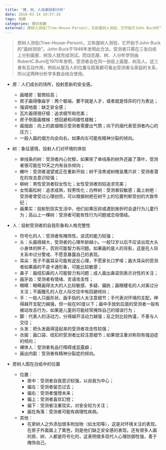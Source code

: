 ```yaml
---
title: '房、树、人绘画投射分析'
date: 2018-03-14 10:57:19
tags: 收藏
categories: 理论收藏
external: 房树人测验(Tree-House-Person)，又称屋树人测验，它开始于John Buck的“画树测验”。John Buck于1948年发明此方法，受测者只需在三张白纸上分别画屋、树及人就完成测试。而动态屋、树、人分析学则由RobertC.Burn在1970年发明，受测者会在同一张纸上画屋、树及人。这三者有互动作用，例如从屋及人的位置与距离都可看出受测者与家庭的关系，所以这两种分析学多数会结合使用。
---
```


> 房树人测验(Tree-House-Person)，又称屋树人测验，它开始于John Buck的“画树测验”。John Buck于1948年发明此方法，受测者只需在三张白纸上分别画屋、树及人就完成测试。而动态屋、树、人分析学则由RobertC.Burn在1970年发明，受测者会在同一张纸上画屋、树及人。这三者有互动作用，例如从屋及人的位置与距离都可看出受测者与家庭的关系，所以这两种分析学多数会结合使用。

* 房：人们成长的场所，投射恩新的安全感。
	- 画楼房：智商较高；
	- 房子画得像庙宇：两个极端，要不就是人才，或者就是怪异的行为表达； 
    - 强调地面：缺乏安全感；
    - 瓦片画得很仔细：追求细节和完美；
    - 房子侧面画楼梯：想回避和间接性接触；
    - 画烟囱：向上的直烟暗示受测者需要出气筒；向下的烟代表受测者内心的压力；
    - 一般人画的烟方向会向右，如果向左可能有精神分裂的倾向。 

* 树：象征感情，投射人们对环境的体验 
	- 单线条的树：受测者内心忧郁，如果除了单线条的树外还画了落叶，受测者很可能在10天之内有自杀倾向； 
    - 嫩叶：受测者渴望或正在重新开始；树干涂黑或树根呈鹰爪状：受测者潜在的攻击意识较强； 
    - 柳树：男性受测者较女性化；女性受测者则较追求完美； 
    - 女性画松树：追求成熟，较男性化；白桦树：受测者较敏感；画上树疤：受测者曾受过心理创伤，可以根据树疤在树干上的位置判断受创的大致年纪； 
    - 画果实：投射到现实生活中，他们如果压抑或遇到挫折时会退行为儿童行为；高山上一棵树：受测者可能有性行为问题或恋母情结。 


* 人：投射受测者的自我形象和人格完整性 
	- 符号化的人：受测者有掩饰性，说谎的能力较强；
	- 头：头画得越大，受测者的心理年龄越小。一般12岁以后不应该出现大头小身体的样子，否则可能智力有问题。如果画的是人的背影，这是在人际关系中过分警戒、不愿意暴露自己的表现。 
    - 耳朵：孩子不画耳朵可能有逆反心理，不愿家长口罗嗦；画大耳朵的受测者如果画的不是卡通形象，可能比较敏感； 
    - 鼻子：画纽扣鼻的人可能智力有问题；成人画出鼻梁则表示对性的关注； 
    - 画牙齿：受测者有情绪、言语攻击性；
    - 眼睛：眼睛画得太大的人比较敏感、多疑、偏执；画眼睫毛的人对美过分关注；不画瞳孔的人在人际交往中有回避倾向； 
    - 手：一般人只画形状，画手指的人太注意细节；手代表对环境的支配，伸得越开支配力越强，但一般在90度以下；画中手放到后面的受测者一般有被动攻击行为，如果是儿童则可能经常掩饰自己的错误行为； 
    - 脚：代表人的活动力，分得越开活动力越强；反之则比较拘谨，不善与人交往； 
    - 头发：把头发画得竖起来的受测者攻击性较强；
    - 衣服：画口袋、纽扣的受测者比较注意细节；如果很注重对称则有强迫症的倾向； 
    - 裸体人：受测者有品行障碍或显露癖；
    - 画出内脏：受测者有精神分裂症的倾向。 


* 房树人图在白纸中的位置 
	- 位置：
    	- 居中：受测者自我意识较强，以自我为中心；
    	- 偏左：受测者留恋过去；
    	- 偏右：受测者憧憬未来；
    	- 偏上：受测者喜欢幻想；
    	- 偏下：受测者注重现实，对安全较为关注；
    	- 画在角落：受测者可能有病理性疾病。 
    - 其他：
    	- 在房树人之外添加很多附加物（如太阳等），这是对环境关注的表现。在房子外面画上了篱笆，则是他们缺乏安全感的表现。还有很多人画的房、树、人都是符号化的，这表明很多现代人心理防御性强，善于掩饰自己。


